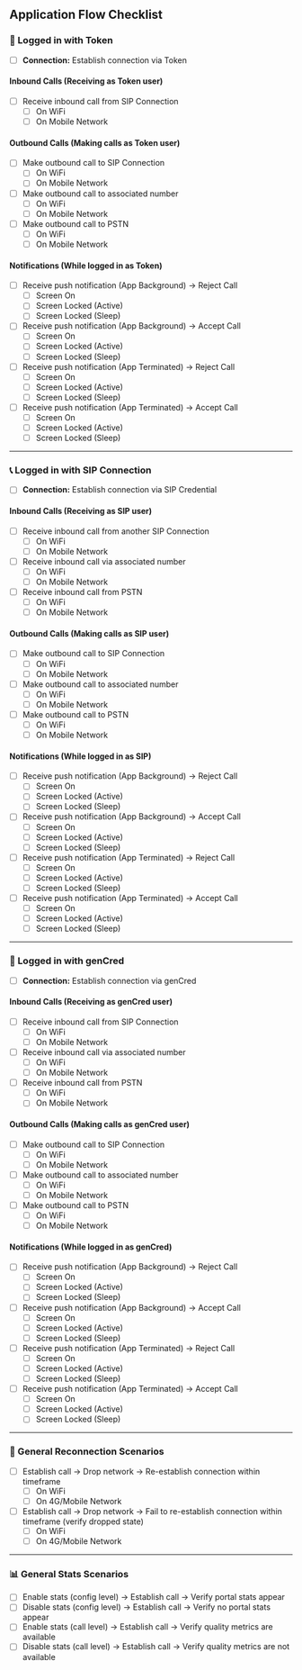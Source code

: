 ## Application Flow Checklist

### 🧪 Logged in with Token

- [ ] **Connection:** Establish connection via Token

#### Inbound Calls (Receiving as Token user)
- [ ] Receive inbound call from SIP Connection
  - [ ] On WiFi
  - [ ] On Mobile Network

#### Outbound Calls (Making calls as Token user)
- [ ] Make outbound call to SIP Connection
  - [ ] On WiFi
  - [ ] On Mobile Network
- [ ] Make outbound call to associated number
  - [ ] On WiFi
  - [ ] On Mobile Network
- [ ] Make outbound call to PSTN
  - [ ] On WiFi
  - [ ] On Mobile Network

#### Notifications (While logged in as Token)
- [ ] Receive push notification (App Background) -> Reject Call
  - [ ] Screen On
  - [ ] Screen Locked (Active)
  - [ ] Screen Locked (Sleep)
- [ ] Receive push notification (App Background) -> Accept Call
  - [ ] Screen On
  - [ ] Screen Locked (Active)
  - [ ] Screen Locked (Sleep)
- [ ] Receive push notification (App Terminated) -> Reject Call
  - [ ] Screen On 
  - [ ] Screen Locked (Active)
  - [ ] Screen Locked (Sleep)
- [ ] Receive push notification (App Terminated) -> Accept Call
  - [ ] Screen On
  - [ ] Screen Locked (Active)
  - [ ] Screen Locked (Sleep)

---

### 📞 Logged in with SIP Connection

- [ ] **Connection:** Establish connection via SIP Credential

#### Inbound Calls (Receiving as SIP user)
- [ ] Receive inbound call from another SIP Connection
  - [ ] On WiFi
  - [ ] On Mobile Network
- [ ] Receive inbound call via associated number
  - [ ] On WiFi
  - [ ] On Mobile Network
- [ ] Receive inbound call from PSTN
  - [ ] On WiFi
  - [ ] On Mobile Network

#### Outbound Calls (Making calls as SIP user)
- [ ] Make outbound call to SIP Connection
  - [ ] On WiFi
  - [ ] On Mobile Network
- [ ] Make outbound call to associated number
  - [ ] On WiFi
  - [ ] On Mobile Network
- [ ] Make outbound call to PSTN
  - [ ] On WiFi
  - [ ] On Mobile Network

#### Notifications (While logged in as SIP)
- [ ] Receive push notification (App Background) -> Reject Call
  - [ ] Screen On
  - [ ] Screen Locked (Active)
  - [ ] Screen Locked (Sleep)
- [ ] Receive push notification (App Background) -> Accept Call
  - [ ] Screen On
  - [ ] Screen Locked (Active)
  - [ ] Screen Locked (Sleep)
- [ ] Receive push notification (App Terminated) -> Reject Call
  - [ ] Screen On 
  - [ ] Screen Locked (Active)
  - [ ] Screen Locked (Sleep)
- [ ] Receive push notification (App Terminated) -> Accept Call
  - [ ] Screen On 
  - [ ] Screen Locked (Active)
  - [ ] Screen Locked (Sleep)

---

### 👤 Logged in with genCred

- [ ] **Connection:** Establish connection via genCred 

#### Inbound Calls (Receiving as genCred user)
- [ ] Receive inbound call from SIP Connection
  - [ ] On WiFi
  - [ ] On Mobile Network
- [ ] Receive inbound call via associated number
  - [ ] On WiFi
  - [ ] On Mobile Network
- [ ] Receive inbound call from PSTN
  - [ ] On WiFi
  - [ ] On Mobile Network

#### Outbound Calls (Making calls as genCred user)
- [ ] Make outbound call to SIP Connection
  - [ ] On WiFi
  - [ ] On Mobile Network
- [ ] Make outbound call to associated number
  - [ ] On WiFi
  - [ ] On Mobile Network
- [ ] Make outbound call to PSTN
  - [ ] On WiFi
  - [ ] On Mobile Network

#### Notifications (While logged in as genCred)
- [ ] Receive push notification (App Background) -> Reject Call
  - [ ] Screen On
  - [ ] Screen Locked (Active)
  - [ ] Screen Locked (Sleep)
- [ ] Receive push notification (App Background) -> Accept Call
  - [ ] Screen On
  - [ ] Screen Locked (Active)
  - [ ] Screen Locked (Sleep)
- [ ] Receive push notification (App Terminated) -> Reject Call
  - [ ] Screen On 
  - [ ] Screen Locked (Active)
  - [ ] Screen Locked (Sleep)
- [ ] Receive push notification (App Terminated) -> Accept Call
  - [ ] Screen On 
  - [ ] Screen Locked (Active)
  - [ ] Screen Locked (Sleep)

---

### 🔁 General Reconnection Scenarios
- [ ] Establish call -> Drop network -> Re-establish connection within timeframe
  - [ ] On WiFi
  - [ ] On 4G/Mobile Network
- [ ] Establish call -> Drop network -> Fail to re-establish connection within timeframe (verify dropped state)
  - [ ] On WiFi
  - [ ] On 4G/Mobile Network

---

### 📊 General Stats Scenarios
- [ ] Enable stats (config level) -> Establish call -> Verify portal stats appear
- [ ] Disable stats (config level) -> Establish call -> Verify no portal stats appear
- [ ] Enable stats (call level) -> Establish call -> Verify quality metrics are available
- [ ] Disable stats (call level) -> Establish call -> Verify quality metrics are not available
